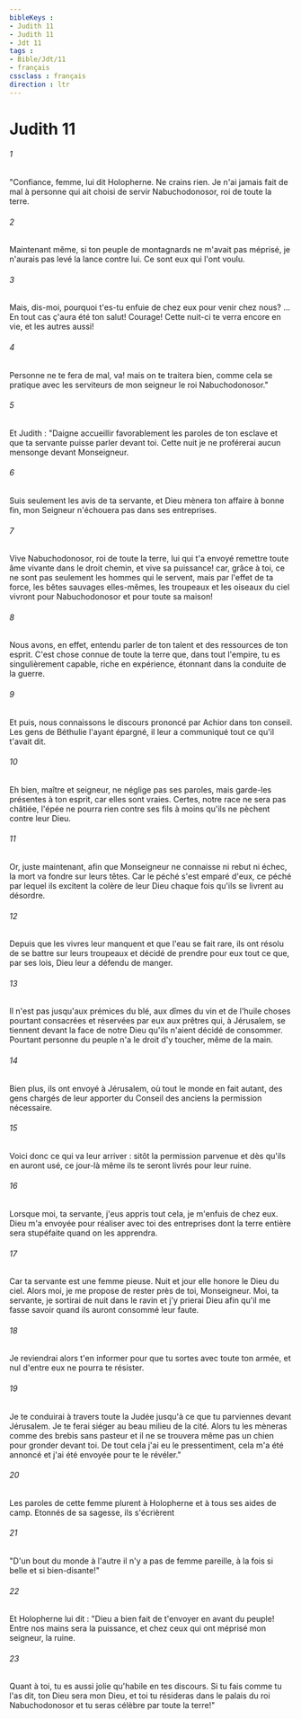 ```yaml
---
bibleKeys : 
- Judith 11
- Judith 11
- Jdt 11
tags : 
- Bible/Jdt/11
- français
cssclass : français
direction : ltr
---
```


# Judith 11

###### 1
"Confiance, femme, lui dit Holopherne. Ne crains rien. Je n'ai jamais fait de mal à personne qui ait choisi de servir Nabuchodonosor, roi de toute la terre.
###### 2
Maintenant même, si ton peuple de montagnards ne m'avait pas méprisé, je n'aurais pas levé la lance contre lui. Ce sont eux qui l'ont voulu.
###### 3
Mais, dis-moi, pourquoi t'es-tu enfuie de chez eux pour venir chez nous? ... En tout cas ç'aura été ton salut! Courage! Cette nuit-ci te verra encore en vie, et les autres aussi!
###### 4
Personne ne te fera de mal, va! mais on te traitera bien, comme cela se pratique avec les serviteurs de mon seigneur le roi Nabuchodonosor."
###### 5
Et Judith : "Daigne accueillir favorablement les paroles de ton esclave et que ta servante puisse parler devant toi. Cette nuit je ne proférerai aucun mensonge devant Monseigneur.
###### 6
Suis seulement les avis de ta servante, et Dieu mènera ton affaire à bonne fin, mon Seigneur n'échouera pas dans ses entreprises.
###### 7
Vive Nabuchodonosor, roi de toute la terre, lui qui t'a envoyé remettre toute âme vivante dans le droit chemin, et vive sa puissance! car, grâce à toi, ce ne sont pas seulement les hommes qui le servent, mais par l'effet de ta force, les bêtes sauvages elles-mêmes, les troupeaux et les oiseaux du ciel vivront pour Nabuchodonosor et pour toute sa maison!
###### 8
Nous avons, en effet, entendu parler de ton talent et des ressources de ton esprit. C'est chose connue de toute la terre que, dans tout l'empire, tu es singulièrement capable, riche en expérience, étonnant dans la conduite de la guerre.
###### 9
Et puis, nous connaissons le discours prononcé par Achior dans ton conseil. Les gens de Béthulie l'ayant épargné, il leur a communiqué tout ce qu'il t'avait dit.
###### 10
Eh bien, maître et seigneur, ne néglige pas ses paroles, mais garde-les présentes à ton esprit, car elles sont vraies. Certes, notre race ne sera pas châtiée, l'épée ne pourra rien contre ses fils à moins qu'ils ne pèchent contre leur Dieu.
###### 11
Or, juste maintenant, afin que Monseigneur ne connaisse ni rebut ni échec, la mort va fondre sur leurs têtes. Car le péché s'est emparé d'eux, ce péché par lequel ils excitent la colère de leur Dieu chaque fois qu'ils se livrent au désordre.
###### 12
Depuis que les vivres leur manquent et que l'eau se fait rare, ils ont résolu de se battre sur leurs troupeaux et décidé de prendre pour eux tout ce que, par ses lois, Dieu leur a défendu de manger.
###### 13
Il n'est pas jusqu'aux prémices du blé, aux dîmes du vin et de l'huile choses pourtant consacrées et réservées par eux aux prêtres qui, à Jérusalem, se tiennent devant la face de notre Dieu qu'ils n'aient décidé de consommer. Pourtant personne du peuple n'a le droit d'y toucher, même de la main.
###### 14
Bien plus, ils ont envoyé à Jérusalem, où tout le monde en fait autant, des gens chargés de leur apporter du Conseil des anciens la permission nécessaire.
###### 15
Voici donc ce qui va leur arriver : sitôt la permission parvenue et dès qu'ils en auront usé, ce jour-là même ils te seront livrés pour leur ruine.
###### 16
Lorsque moi, ta servante, j'eus appris tout cela, je m'enfuis de chez eux. Dieu m'a envoyée pour réaliser avec toi des entreprises dont la terre entière sera stupéfaite quand on les apprendra.
###### 17
Car ta servante est une femme pieuse. Nuit et jour elle honore le Dieu du ciel. Alors moi, je me propose de rester près de toi, Monseigneur. Moi, ta servante, je sortirai de nuit dans le ravin et j'y prierai Dieu afin qu'il me fasse savoir quand ils auront consommé leur faute.
###### 18
Je reviendrai alors t'en informer pour que tu sortes avec toute ton armée, et nul d'entre eux ne pourra te résister.
###### 19
Je te conduirai à travers toute la Judée jusqu'à ce que tu parviennes devant Jérusalem. Je te ferai siéger au beau milieu de la cité. Alors tu les mèneras comme des brebis sans pasteur et il ne se trouvera même pas un chien pour gronder devant toi. De tout cela j'ai eu le pressentiment, cela m'a été annoncé et j'ai été envoyée pour te le révéler."
###### 20
Les paroles de cette femme plurent à Holopherne et à tous ses aides de camp. Etonnés de sa sagesse, ils s'écrièrent
###### 21
"D'un bout du monde à l'autre il n'y a pas de femme pareille, à la fois si belle et si bien-disante!"
###### 22
Et Holopherne lui dit : "Dieu a bien fait de t'envoyer en avant du peuple! Entre nos mains sera la puissance, et chez ceux qui ont méprisé mon seigneur, la ruine.
###### 23
Quant à toi, tu es aussi jolie qu'habile en tes discours. Si tu fais comme tu l'as dit, ton Dieu sera mon Dieu, et toi tu résideras dans le palais du roi Nabuchodonosor et tu seras célèbre par toute la terre!"
